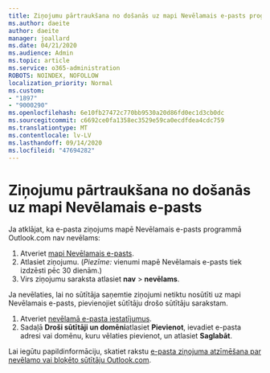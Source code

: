 ```yaml
---
title: Ziņojumu pārtraukšana no došanās uz mapi Nevēlamais e-pasts programmā Outlook.com
ms.author: daeite
author: daeite
manager: joallard
ms.date: 04/21/2020
ms.audience: Admin
ms.topic: article
ms.service: o365-administration
ROBOTS: NOINDEX, NOFOLLOW
localization_priority: Normal
ms.custom:
- "1897"
- "9000290"
ms.openlocfilehash: 6e10fb27472c770bb9530a20d86fd0ec1d3cb0dc
ms.sourcegitcommit: c6692ce0fa1358ec3529e59ca0ecdfdea4cdc759
ms.translationtype: MT
ms.contentlocale: lv-LV
ms.lasthandoff: 09/14/2020
ms.locfileid: "47694282"
---
```

# <a name="stop-messages-from-going-to-your-junk-email-folder"></a>Ziņojumu pārtraukšana no došanās uz mapi Nevēlamais e-pasts

Ja atklājat, ka e-pasta ziņojums mapē Nevēlamais e-pasts programmā Outlook.com nav nevēlams:

1. Atveriet [mapi Nevēlamais e-pasts](https://outlook.live.com/mail/junkemail).
1. Atlasiet ziņojumu. (*Piezīme:* vienumi mapē Nevēlamais e-pasts tiek izdzēsti pēc 30 dienām.)
1. Virs ziņojumu saraksta atlasiet **nav**  >  **nevēlams**.

Ja nevēlaties, lai no sūtītāja saņemtie ziņojumi netiktu nosūtīti uz mapi Nevēlamais e-pasts, pievienojiet sūtītāju drošo sūtītāju sarakstam.

1. Atveriet [nevēlamā e-pasta iestatījumus](https://go.microsoft.com/fwlink/?linkid=2035804).
1. Sadaļā **Droši sūtītāji un domēni**atlasiet **Pievienot**, ievadiet e-pasta adresi vai domēnu, kuru vēlaties pievienot, un atlasiet **Saglabāt**.

Lai iegūtu papildinformāciju, skatiet rakstu [e-pasta ziņojuma atzīmēšana par nevēlamo vai bloķēto sūtītāju Outlook.com](https://support.office.com/article/a3ece97b-82f8-4a5e-9ac3-e92fa6427ae4?wt.mc_id=Office_Outlook_com_Alchemy).
